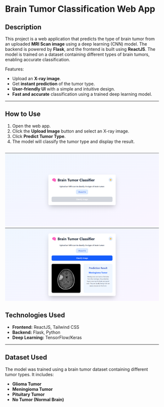 # Brain Tumor Classification Web App

## Description

This project is a web application that predicts the type of brain tumor from an uploaded **MRI Scan image** using a deep learning (CNN) model. The backend is powered by **Flask**, and the frontend is built using **ReactJS**. The model is trained on a dataset containing different types of brain tumors, enabling accurate classification.   

Features:

- Upload an **X-ray image**.
- Get **instant prediction** of the tumor type.
- **User-friendly UI** with a simple and intuitive design.
- **Fast and accurate** classification using a trained deep learning model.
---

## How to Use

1. Open the web app.
2. Click the **Upload Image** button and select an X-ray image.
3. Click **Predict Tumor Type**.
4. The model will classify the tumor type and display the result.

![Usage Demo](./assets/Web%20Image%202.png)
![Usage Demo](./assets/Web%20Image%201.png)
---

## Technologies Used

- **Frontend:** ReactJS, Tailwind CSS
- **Backend:** Flask, Python
- **Deep Learning:** TensorFlow/Keras
---

## Dataset Used

The model was trained using a brain tumor dataset containing different tumor types. It includes:

- **Glioma Tumor**
- **Meningioma Tumor**
- **Pituitary Tumor**
- **No Tumor (Normal Brain)**